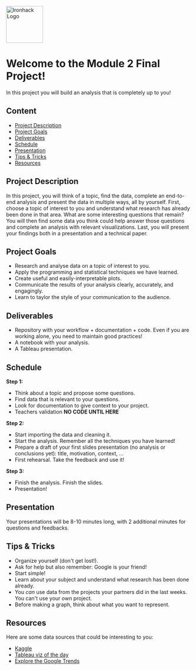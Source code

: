 <img src="https://bit.ly/2VnXWr2" alt="Ironhack Logo" width="100"/>

# Welcome to the Module 2 Final Project!
In this project you will build an analysis that is completely up to you!

## Content
- [Project Description](#project-description)
- [Project Goals](#project-goals)
- [Deliverables](#deliverables)
- [Schedule](#schedule)
- [Presentation](#presentation)
- [Tips & Tricks](#tips-&-tricks)
- [Resources](#resources)

<a name="project-description"></a>

## Project Description
In this project, you will think of a topic, find the data, complete an end-to-end analysis and present the data in multiple ways, all by yourself. First, choose a topic of interest to you and understand what research has already been done in that area. What are some interesting questions that remain? You will then find some data you think could help answer those questions and complete an analysis with relevant visualizations. Last, you will present your findings both in a presentation and a technical paper. 

<a name="project-goals"></a>

## Project Goals
* Research and analyse data on a topic of interest to you.
* Apply the programming and statistical techniques we have learned. 
* Create useful and easily-interpretable plots.
* Communicate the results of your analysis clearly, accurately, and engagingly. 
* Learn to taylor the style of your communication to the audience.

<a name="requirements"></a>


<a name="deliverables"></a>

## Deliverables
* Repository with your workflow + documentation + code. Even if you are working alone, you need to maintain good practices!
* A notebook with your analysis.
* A Tableau presentation.

<a name="schedule"></a>

## Schedule
**Step 1:**
* Think about a topic and propose some questions. 
* Find data that is relevant to your questions. 
* Look for documentation to give context to your project.
* Teachers validation 
**NO CODE UNTIL HERE**

**Step 2:**
* Start importing the data and cleaning it.
* Start the analysis. Remember all the techniques you have learned!
* Prepare a draft of your first slides presentation (no analysis or conclusions yet): title, motivation, context, ...
* First rehearsal. Take the feedback and use it!

**Step 3:**
* Finish the analysis. Finish the slides.
* Presentation!

<a name="presentation"></a>

## Presentation  
Your presentations will be 8-10 minutes long, with 2 additional minutes for questions and feedbacks.

<a name="tips-&-tricks"></a>

## Tips & Tricks
* Organize yourself (don't get lost!).
* Ask for help but also remember: Google is your friend!
* Start simple! 
* Learn about your subject and understand what research has been done already.
* You *can* use data from the projects your partners did in the last weeks. You can't use your own project.
* Before making a graph, think about what you want to represent.

<a name="resources"></a>

## Resources
Here are some data sources that could be interesting to you:
* [Kaggle](https://www.kaggle.com/datasets)
* [Tableau viz of the day](https://public.tableau.com/app/discover/viz-of-the-day)
* [Explore the Google Trends](https://trends.google.com/trends/)  
